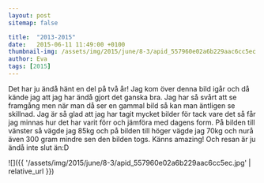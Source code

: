 ```yaml
---
layout: post
sitemap: false

title:  "2013-2015"
date:   2015-06-11 11:49:00 +0100
thumbnail-img: /assets/img/2015/june/8-3/apid_557960e02a6b229aac6cc5ec.jpg
author: Eva
tags: [2015]
---
```


Det har ju ändå hänt en del på två år! Jag kom över denna bild igår och då kände jag att jag har ändå gjort det ganska bra. Jag har så svårt att se framgång men när man då ser en gammal bild så kan man äntligen se skillnad. Jag är så glad att jag har tagit mycket bilder för tack vare det så får jag minnas hur det har varit förr och jämföra med dagens form. På bilden till vänster så vägde jag 85kg och på bilden till höger vägde jag 70kg och nurå även 300 gram mindre sen den bilden togs. Känns amazing! Och resan är ju ändå inte slut än:D

![]({{ '/assets/img/2015/june/8-3/apid_557960e02a6b229aac6cc5ec.jpg'  | relative_url }})

